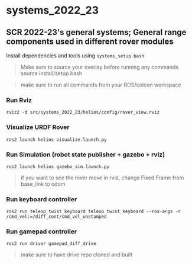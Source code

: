 # systems_2022_23
## SCR 2022-23's general systems; General range components used in different rover modules

Install dependencies and tools using `systems_setup.bash`

> Make sure to source your overlay before running any commands
	source install/setup.bash

> make sure to run all commands from your ROS/colcon workspace

### Run Rviz
	rviz2 -d src/systems_2022_23/helios/config/rover_view.rviz

### Visualize URDF Rover
	ros2 launch helios visualize.launch.py

### Run Simulation (robot state publisher + gazebo + rviz)
	ros2 launch helios gazebo_sim.launch.py
	
> if you want to see the rover move in rviz, change 
Fixed Frame from base_link to odom

### Run keyboard controller
	ros2 run teleop_twist_keyboard teleop_twist_keyboard --ros-args -r /cmd_vel:=/diff_cont/cmd_vel_unstamped

### Run gamepad controller
	ros2 run driver gamepad_diff_drive

> make sure to have drive repo cloned and built
